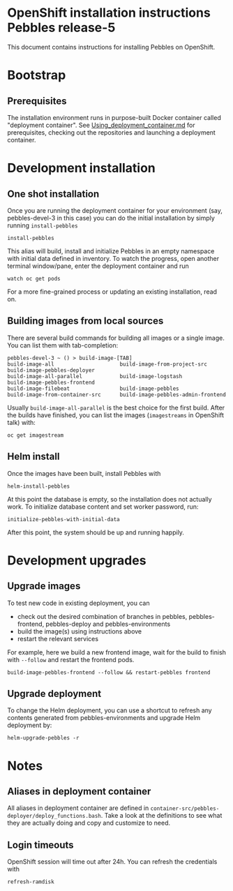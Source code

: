 # OpenShift installation instructions Pebbles release-5

This document contains instructions for installing Pebbles on OpenShift.

# Bootstrap

## Prerequisites

The installation environment runs in purpose-built Docker container called "deployment container".
See [Using_deployment_container.md](Using_deployment_container.md) for prerequisites, 
checking out the repositories and launching a deployment container.

# Development installation 

## One shot installation

Once you are running the deployment container for your environment (say, pebbles-devel-3 in this case) you can do the
initial installation by simply running `install-pebbles` 

```shell script
install-pebbles
```

This alias will build, install and initialize Pebbles in an empty namespace with initial data defined in inventory. To
watch the progress, open another terminal window/pane, enter the deployment container and run

```shell script
watch oc get pods
```

For a more fine-grained process or updating an existing installation, read on.

## Building images from local sources

There are several build commands for building all images or a single image. You can list them with tab-completion:

```
pebbles-devel-3 ~ () > build-image-[TAB]
build-image-all                     build-image-from-project-src        build-image-pebbles-deployer
build-image-all-parallel            build-image-logstash                build-image-pebbles-frontend
build-image-filebeat                build-image-pebbles
build-image-from-container-src      build-image-pebbles-admin-frontend
```

Usually `build-image-all-parallel` is the best choice for the first build. After the builds have finished, you can 
list the images (`imagestreams` in OpenShift talk) with:

```shell script
oc get imagestream
```

## Helm install

Once the images have been built, install Pebbles with 

```shell script
helm-install-pebbles
```

At this point the database is empty, so the installation does not actually work. To initialize database content and 
set worker password, run:

```shell script
initialize-pebbles-with-initial-data
```

After this point, the system should be up and running happily.

# Development upgrades 

## Upgrade images

To test new code in existing deployment, you can 
 
* check out the desired combination of branches in pebbles, pebbles-frontend, pebbles-deploy and pebbles-environments
* build the image(s) using instructions above
* restart the relevant services

For example, here we build a new frontend image, wait for the build to finish with `--follow` and restart the frontend 
pods.

```shell script
build-image-pebbles-frontend --follow && restart-pebbles frontend
```

## Upgrade deployment

To change the Helm deployment, you can use a shortcut to refresh any contents generated from pebbles-environments and
upgrade Helm deployment by:

```shell script
helm-upgrade-pebbles -r
```

# Notes

## Aliases in deployment container

All aliases in deployment container are defined in `container-src/pebbles-deployer/deploy_functions.bash`. Take a look
at the definitions to see what they are actually doing and copy and customize to need.

## Login timeouts

OpenShift session will time out after 24h. You can refresh the credentials with

```shell script
refresh-ramdisk
```
